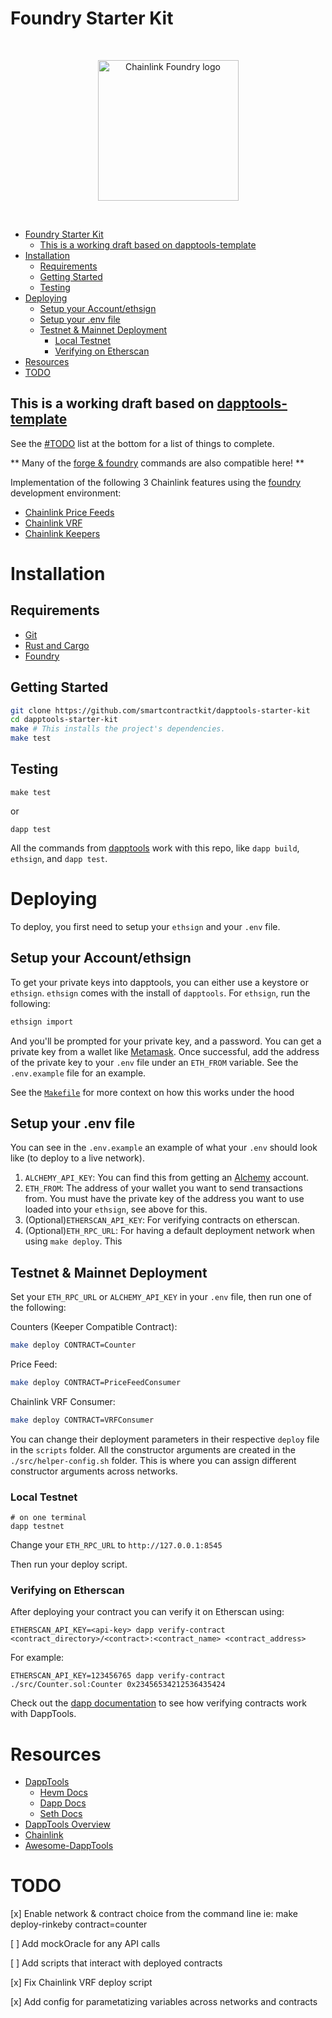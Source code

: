 #  Foundry Starter Kit

<br/>
<p align="center">
<a href="https://chain.link" target="_blank">
<img src="./img/chainlink-foundry.png" width="225" alt="Chainlink Foundry logo">
</a>
</p>
<br/>

- [Foundry Starter Kit](#foundry-starter-kit)
  - [This is a working draft based on dapptools-template](#this-is-a-working-draft-based-on-dapptools-template)
- [Installation](#installation)
  - [Requirements](#requirements)
  - [Getting Started](#getting-started)
  - [Testing](#testing)
- [Deploying](#deploying)
  - [Setup your Account/ethsign](#setup-your-accountethsign)
  - [Setup your .env file](#setup-your-env-file)
  - [Testnet & Mainnet Deployment](#testnet--mainnet-deployment)
    - [Local Testnet](#local-testnet)
    - [Verifying on Etherscan](#verifying-on-etherscan)
- [Resources](#resources)
- [TODO](#todo)

## This is a working draft based on [dapptools-template](https://github.com/gakonst/dapptools-template)
See the [#TODO](#todo) list at the bottom for a list of things to complete. 

** Many of the [forge & foundry](https://github.com/gakonst/foundry/tree/master/forge) commands are also compatible here! **

Implementation of the following 3 Chainlink features using the [foundry](https://github.com/gakonst/foundry) development environment:
 - [Chainlink Price Feeds](https://docs.chain.link/docs/using-chainlink-reference-contracts)
 - [Chainlink VRF](https://docs.chain.link/docs/chainlink-vrf/)
 - [Chainlink Keepers](https://docs.chain.link/docs/chainlink-keepers/introduction/)

# Installation

## Requirements
- [Git](https://git-scm.com/book/en/v2/Getting-Started-Installing-Git)
- [Rust and Cargo](https://doc.rust-lang.org/cargo/getting-started/installation.html)
- [Foundry](https://github.com/gakonst/foundry)

## Getting Started 

```sh
git clone https://github.com/smartcontractkit/dapptools-starter-kit
cd dapptools-starter-kit
make # This installs the project's dependencies.
make test
```

## Testing 

```
make test 
```
or 

```
dapp test
```

All the commands from [dapptools](https://dapp.tools/) work with this repo, like `dapp build`, `ethsign`, and `dapp test`. 

# Deploying

To deploy, you first need to setup your `ethsign` and your `.env` file. 

## Setup your Account/ethsign

To get your private keys into dapptools, you can either use a keystore or `ethsign`. `ethsign` comes with the install of `dapptools`. For `ethsign`, run the following:
```bash
ethsign import 
```
And you'll be prompted for your private key, and a password. You can get a private key from a wallet like [Metamask](https://metamask.io/). Once successful, add the address of the private key to your `.env` file under an `ETH_FROM` variable. See the `.env.example` file for an example. 

See the [`Makefile`](./Makefile#25) for more context on how this works under the hood

## Setup your .env file

You can see in the `.env.example` an example of what your `.env` should look like (to deploy to a live network).
1. `ALCHEMY_API_KEY`: You can find this from getting an [Alchemy](https://www.alchemy.com/) account. 
2. `ETH_FROM`: The address of your wallet you want to send transactions from. You must have the private key of the address you want to use loaded into your `ethsign`, see above for this. 
3. (Optional)`ETHERSCAN_API_KEY`: For verifying contracts on etherscan. 
4. (Optional)`ETH_RPC_URL`: For having a default deployment network when using `make deploy`. This 

## Testnet & Mainnet Deployment

Set your `ETH_RPC_URL` or `ALCHEMY_API_KEY` in your `.env` file, then run one of the following:

Counters (Keeper Compatible Contract):
```bash
make deploy CONTRACT=Counter
```

Price Feed:
```bash
make deploy CONTRACT=PriceFeedConsumer
```

Chainlink VRF Consumer:
```bash
make deploy CONTRACT=VRFConsumer
```

You can change their deployment parameters in their respective `deploy` file in the `scripts` folder. All the constructor arguments are created in the `./src/helper-config.sh` folder. This is where you can assign different constructor arguments across networks. 


### Local Testnet

```
# on one terminal
dapp testnet
```

Change your `ETH_RPC_URL` to `http://127.0.0.1:8545`

Then run your deploy script. 

### Verifying on Etherscan

After deploying your contract you can verify it on Etherscan using:

```
ETHERSCAN_API_KEY=<api-key> dapp verify-contract <contract_directory>/<contract>:<contract_name> <contract_address>
```

For example:

```
ETHERSCAN_API_KEY=123456765 dapp verify-contract ./src/Counter.sol:Counter 0x23456534212536435424
```


Check out the [dapp documentation](https://github.com/dapphub/dapptools/tree/master/src/dapp#dapp-verify-contract) to see how
verifying contracts work with DappTools.


# Resources

* [DappTools](https://dapp.tools)
    * [Hevm Docs](https://github.com/dapphub/dapptools/blob/master/src/hevm/README.md)
    * [Dapp Docs](https://github.com/dapphub/dapptools/tree/master/src/dapp/README.md)
    * [Seth Docs](https://github.com/dapphub/dapptools/tree/master/src/seth/README.md)
* [DappTools Overview](https://www.youtube.com/watch?v=lPinWgaNceM)
* [Chainlink](https://docs.chain.link)
* [Awesome-DappTools](https://github.com/rajivpo/awesome-dapptools)


# TODO 
[x] Enable network & contract choice from the command line
    ie: make deploy-rinkeby contract=counter 

[ ] Add mockOracle for any API calls 

[ ] Add scripts that interact with deployed contracts 

[x] Fix Chainlink VRF deploy script 

[x] Add config for parametatizing variables across networks and contracts 
